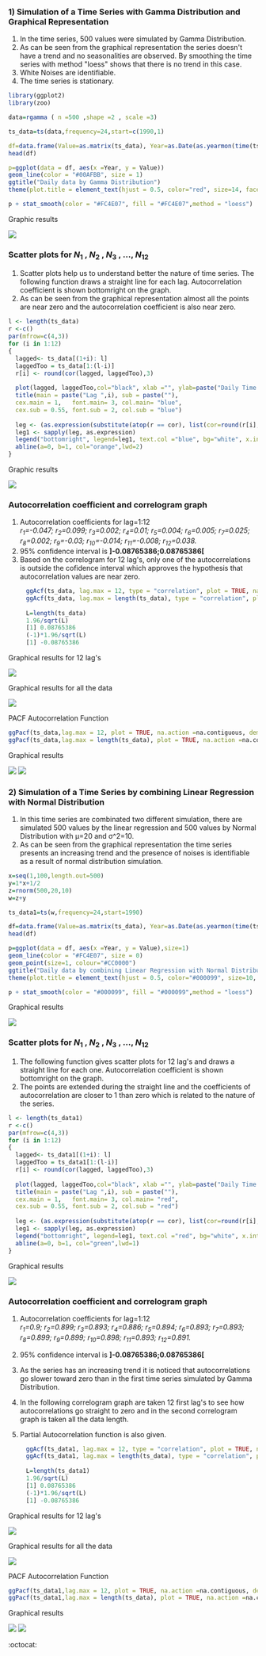 ### 1) Simulation of a Time Series with Gamma Distribution and Graphical Representation

1) In the time series, 500 values were simulated by Gamma Distribution.
2) As can be seen from the graphical representation the series doesn't have a trend and no seasonalities are observed. By smoothing the    time series with method "loess" shows that there is no trend in this case.
3) White Noises are identifiable.
4) The time series is stationary.


```R
library(ggplot2)
library(zoo)

data=rgamma ( n =500 ,shape =2 , scale =3)

ts_data=ts(data,frequency=24,start=c(1990,1)

df=data.frame(Value=as.matrix(ts_data), Year=as.Date(as.yearmon(time(ts_data))))
head(df)

p=ggplot(data = df, aes(x =Year, y = Value))
geom_line(color = "#00AFBB", size = 1) 
ggtitle("Daily data by Gamma Distribution")
theme(plot.title = element_text(hjust = 0.5, color="red", size=14, face="bold.italic"))

p + stat_smooth(color = "#FC4E07", fill = "#FC4E07",method = "loess")
```

Graphic results

 ![](gamma-series-graphic.png)


### Scatter plots for *N*<sub>1</sub> , *N*<sub>2</sub> , *N*<sub>3</sub> , ..., *N*<sub>12</sub>

1)	Scatter plots help us to understand better the nature of time series. The following function draws a straight line for each lag.        Autocorrelation coefficient is shown bottomright on the graph.
2) As can be seen from the graphical representation almost all the points are near zero and the autocorrelation coefficient is also near    zero.

```R
l <- length(ts_data)
r <-c()
par(mfrow=c(4,3))
for (i in 1:12)
{
  lagged<- ts_data[(1+i): l]
  laggedToo = ts_data[1:(l-i)]
  r[i] <- round(cor(lagged, laggedToo),3)
  
  plot(lagged, laggedToo,col="black", xlab ="", ylab=paste("Daily Time Series Lag",i))
  title(main = paste("Lag ",i), sub = paste(""),
  cex.main = 1,   font.main= 3, col.main= "blue",
  cex.sub = 0.55, font.sub = 2, col.sub = "blue")
  
  leg <- (as.expression(substitute(atop(r == cor), list(cor=round(r[i],3)))))
  leg1 <- sapply(leg, as.expression)
  legend("bottomright", legend=leg1, text.col ="blue", bg="white", x.intersp=0)
  abline(a=0, b=1, col="orange",lwd=2)    
}
```

Graphic results

 ![](scatter-plot-gamma.png)

### Autocorrelation coefficient and correlogram graph

1) Autocorrelation coefficients for lag=1:12         
 *r<sub>1</sub>=-0.047;* *r<sub>2</sub>=0.099;* *r<sub>3</sub>=0.002;* *r<sub>4</sub>=0.01;* *r<sub>5</sub>=0.004;*              *r<sub>6</sub>=0.005;* *r<sub>7</sub>=0.025;* *r<sub>8</sub>=0.002;* *r<sub>9</sub>=-0.03;* *r<sub>10</sub>=-0.014;*        *r<sub>11</sub>=-0.008;* *r<sub>12</sub>=0.038.*
2) 95% confidence interval is <b>]-0.08765386;0.08765386[</b>
3) Based on the correlogram for 12 lag's, only one of the autocorrelations is outside the cofidence interval which approves the            hypothesis that autocorrelation values are near zero.  

```R  
     ggAcf(ts_data, lag.max = 12, type = "correlation", plot = TRUE, na.action = na.contiguous, demean = TRUE,main="")
     ggAcf(ts_data, lag.max = length(ts_data), type = "correlation", plot = TRUE, na.action = na.contiguous, demean = TRUE,main="")
     
     L=length(ts_data)
     1.96/sqrt(L) 
     [1] 0.08765386
     (-1)*1.96/sqrt(L) 
     [1] -0.08765386
```

Graphical results for 12 lag's 

  ![](acf-correlation-12lags.png) 

Graphical results for all the data

  ![](acf-correlation-alldata.png)  
 
PACF Autocorrelation Function

```R
ggPacf(ts_data,lag.max = 12, plot = TRUE, na.action =na.contiguous, demean = TRUE, main="")  
ggPacf(ts_data,lag.max = length(ts_data), plot = TRUE, na.action =na.contiguous, demean = TRUE, main="")  
```
Graphical results

  ![](Gamma-pacf-12.png)
  ![](Gamma-pacf-alldata.png) 
 
 
### 2) Simulation of a Time Series by combining Linear Regression with Normal Distribution
 
1) In this time series are combinated two different simulation, there are simulated 500 values by the linear regression and 500 values      by Normal Distribution with µ=20 and σ^2=10.
2) As can be seen from the graphical representation the time series presents an increasing trend and the presence of noises is              identifiable as a result of normal distribution simulation. 

```R
x=seq(1,100,length.out=500)    
y=1*x+1/2     
z=rnorm(500,20,10)    
w=z+y  

ts_data1=ts(w,frequency=24,start=1990)

df=data.frame(Value=as.matrix(ts_data), Year=as.Date(as.yearmon(time(ts_data))))
head(df)

p=ggplot(data = df, aes(x =Year, y = Value),size=1)
geom_line(color = "#FC4E07", size = 0)
geom_point(size=1, colour="#CC0000")
ggtitle("Daily data by combining Linear Regression with Normal Distribution")
theme(plot.title = element_text(hjust = 0.5, color="#000099", size=10, face="bold.italic"))

p + stat_smooth(color = "#000099", fill = "#000099",method = "loess")
```
Graphical results

![](LR-ND-Series.png)


### Scatter plots for *N*<sub>1</sub> , *N*<sub>2</sub> , *N*<sub>3</sub> , ..., *N*<sub>12</sub>

1) The following function gives scatter plots for 12 lag's and draws a straight line for each one. Autocorrelation coefficient is shown    bottomright on the graph. 
2) The points are extended during the straight line and the coefficients of autocorrelation are closer to 1 than zero which is              related to the nature of the series.

```R
l <- length(ts_data1)
r <-c()
par(mfrow=c(4,3))
for (i in 1:12)
{
  lagged<- ts_data1[(1+i): l]
  laggedToo = ts_data1[1:(l-i)]
  r[i] <- round(cor(lagged, laggedToo),3)
  
  plot(lagged, laggedToo,col="black", xlab ="", ylab=paste("Daily Time Series Lag",i))
  title(main = paste("Lag ",i), sub = paste(""),
  cex.main = 1,   font.main= 3, col.main= "red",
  cex.sub = 0.55, font.sub = 2, col.sub = "red")
  
  leg <- (as.expression(substitute(atop(r == cor), list(cor=round(r[i],3)))))
  leg1 <- sapply(leg, as.expression)
  legend("bottomright", legend=leg1, text.col ="red", bg="white", x.intersp=0)
  abline(a=0, b=1, col="green",lwd=1)    
}
```
Graphical results

![](LR-ND-Scatterplots.png)


### Autocorrelation coefficient and correlogram graph

1) Autocorrelation coefficients for lag=1:12         
 *r<sub>1</sub>=0.9;* *r<sub>2</sub>=0.899;* *r<sub>3</sub>=0.893;* *r<sub>4</sub>=0.886;* *r<sub>5</sub>=0.894;*            *r<sub>6</sub>=0.893;* *r<sub>7</sub>=0.893;* *r<sub>8</sub>=0.899;* *r<sub>9</sub>=0.899;* *r<sub>10</sub>=0.898;*      *r<sub>11</sub>=0.893;* *r<sub>12</sub>=0.891.*
     
2) 95% confidence interval is <b>]-0.08765386;0.08765386[</b>

3) As the series has an increasing trend it is noticed that autocorrelations go slower toward zero than in the first time series            simulated by Gamma Distribution.
4) In the following correlogram graph are taken 12 first lag's to see how autocorrelations go straight to zero and in the second            correlogram graph is taken all the data length.
5) Partial Autocorrelation function is also given.

```R  
     ggAcf(ts_data1, lag.max = 12, type = "correlation", plot = TRUE, na.action = na.contiguous, demean = TRUE,main="")
     ggAcf(ts_data1, lag.max = length(ts_data), type = "correlation", plot = TRUE, na.action = na.contiguous, demean = TRUE,main="")
     
     L=length(ts_data1)
     1.96/sqrt(L) 
     [1] 0.08765386
     (-1)*1.96/sqrt(L) 
     [1] -0.08765386
```

Graphical results for 12 lag's 

  ![](LR-ND-Acf-correlation-12lags.png) 

Graphical results for all the data

  ![](LR-ND-Acf-correlation-alldata.png)  
 
PACF Autocorrelation Function

```R
ggPacf(ts_data1,lag.max = 12, plot = TRUE, na.action =na.contiguous, demean = TRUE, main="")  
ggPacf(ts_data1,lag.max = length(ts_data), plot = TRUE, na.action =na.contiguous, demean = TRUE, main="")  
```
Graphical results

  ![](LR-ND-Pacf-correlation-12lags.png)
  ![](LR-ND-Pacf-correlation-alldata.png) 
  
  
:octocat: 
